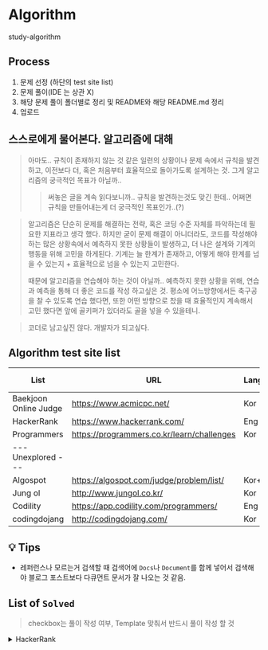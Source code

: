 # Algorithm
study-algorithm

## Process
1. 문제 선정 (하단의 test site list)
2. 문제 풀이(IDE 는 상관 X)
3. 해당 문제 풀이 폴더별로 정리 및 README와 해당 README.md 정리
4. 업로드

## 스스로에게 물어본다. 알고리즘에 대해  
> 아마도.. 규칙이 존재하지 않는 것 같은 일련의 상황이나 문제 속에서 규칙을 발견하고, 이전보다 더, 혹은 처음부터 효율적으로 돌아가도록 설계하는 것.
> 그게 알고리즘의 궁극적인 목표가 아닐까..
>> 써놓은 글을 계속 읽다보니까.. 규칙을 발견하는것도 맞긴 한데.. 어쩌면 규칙을 만들어내는게 더 궁극적인 목표인가..(?)

> 알고리즘은 단순히 문제를 해결하는 전략, 혹은 코딩 수준 자체를 파악하는데 필요한 지표라고 생각 했다.
> 하지만 굳이 문제 해결이 아니더라도, 코드를 작성해야하는 많은 상황속에서 예측하지 못한 상황들이 발생하고, 더 나은 설계와 기계의 행동을 위해 고민을 하게된다.
> 기계는 늘 한계가 존재하고, 어떻게 해야 한계를 넘을 수 있는지 + 효율적으로 넘을 수 있는지 고민한다.
>
> 때문에 알고리즘을 연습해야 하는 것이 아닐까.. 예측하지 못한 상황을 위해, 연습과 예측을 통해 더 좋은 코드를 작성 하고싶은 것.
> 평소에 어느방향에서든 축구공을 찰 수 있도록 연습 했다면, 또한 어떤 방향으로 찼을 때 효율적인지 계속해서 고민 했다면 앞에 골키퍼가 있더라도 골을 넣을 수 있을테니.

> 코더로 남고싶진 않다. 개발자가 되고싶다.

## Algorithm test site list
| List                  | URL                                        | Language | Remarks(Notes) | My own                 |
| --------------------- | ------------------------------------------ | -------- | -------------- | ---------------------- |
| Baekjoon Online Judge | https://www.acmicpc.net/                   | Kor      |                | [Link][my_Baekjoon]    |
| HackerRank            | https://www.hackerrank.com/                | Eng      |                | [Link][my_Programmers] |
| Programmers           | https://programmers.co.kr/learn/challenges | Kor      |                |                        |
| --- Unexplored ---    |                                            |          |                |                        |
| Algospot              | https://algospot.com/judge/problem/list/   | Kor+Eng  |                | [Link][my_Algospot]    |
| Jung ol               | http://www.jungol.co.kr/                   | Kor      |                |                        |
| Codility              | https://app.codility.com/programmers/      | Eng      |                |                        |
| codingdojang          | http://codingdojang.com/                   | Kor      |                |                        |

[my_Baekjoon]: https://www.acmicpc.net/user/dnr1105
[my_Programmers]: https://www.hackerrank.com/dnr1105
[my_Algospot]: https://algospot.com/user/profile/92448

## :bulb: Tips
- 레퍼런스나 모르는거 검색할 때 검색어에 `Docs`나 `Document`를 함께 넣어서 검색해야 블로그 포스트보다 다큐먼트 문서가 잘 나오는 것 같음.

## List of `Solved`
> checkbox는 풀이 작성 여부, Template 맞춰서 반드시 풀이 작성 할 것


<details>
<summary>HackerRank</summary>

- [x] []()

<details>
<summary>Baekjoon Online Judge</summary>

- [x] [01110 : 더하기 사이클](./baekjoon/01110)
- [x] [01152 : 단어의 개수](./baekjoon/01152)
- [x] [01157 : 단어 공부 (O)](./baekjoon/01157)
- [x] [01546 : 평균](./baekjoon/01546)
- [x] [02438 : 별 찍기 - 1](./baekjoon/02438)
- [x] [02439 : 별 찍기 - 2](./baekjoon/02439)
- [x] [02557 : Hello World](./baekjoon/02557)
- [x] [02562 : 최댓값](./baekjoon/02562)
- [x] [02577 : 숫자의 개수](./baekjoon/02577)
- [x] [02675 : 문자열 반복](./baekjoon/02675)
- [x] [02869 : 달팽이는 올라가고 싶다 (O)](./baekjoon/02869)
- [x] [02908 : 상수](./baekjoon/02908)
- [x] [02920 : 음계](./baekjoon/02920)
- [x] [03052 : 나머지](./baekjoon/03052)
- [x] [04153 : 직각삼각형](./baekjoon/04153)
- [x] [04344 : 평균은 넘겠지](./baekjoon/04344)
- [x] [07287 : 등록](./baekjoon/07287)
- [x] [08958 : OX퀴즈](./baekjoon/08958)
- [x] [10171 : 고양이](./baekjoon/10171)
- [x] [10172 : 개](./baekjoon/10172)
- [x] [10718 : We love kriii](./baekjoon/10718)
- [x] [10809 : 알파벳 찾기](./baekjoon/10809)
- [x] [10818 : 최소, 최대](./baekjoon/10818)
- [x] [10871 : X보다 작은 수](./baekjoon/10871)
- [x] [10951 : A+B - 4](./baekjoon/10951)
- [x] [10952 : A+B - 5](./baekjoon/10952)
- [x] [11654 : 아스키 코드](./baekjoon/11654)
- [x] [11720 : 숫자의 합](./baekjoon/11720)
</details>

<details>
<summary>Programmers</summary>

- [x] [12901 : 2016년](./programmers/challenges(courses-30)/12901)
- [x] [12903 : 가운데 글자 가져오기](./programmers/challenges(courses-30)/12903)
- [x] [12906 : 같은 숫자는 싫어](./programmers/challenges(courses-30)/12906)
- [x] [12910 : 나누어 떨어지는 숫자 배열](./programmers/challenges(courses-30)/12910)
- [x] [12912 : 두 정수 사이의 합](./programmers/challenges(courses-30)/12912)
- [x] [12915 : 문자열 내 마음대로 정렬하기](./programmers/challenges(courses-30)/12915)
- [x] [12916 : 문자열 내 p와 y의 개수](./programmers/challenges(courses-30)/12916)
- [x] [12918 : 문자열 다루기 기본](./programmers/challenges(courses-30)/12918)
- [x] [12919 : 서울에서 김서방 찾기](./programmers/challenges(courses-30)/12919)
- [x] [12921 : 소수 찾기](./programmers/challenges(courses-30)/12921)
- [x] [12922 : 수박수박수박수박수박수?](./programmers/challenges(courses-30)/12922)
- [x] [12925 : 문자열을 정수로 바꾸기](./programmers/challenges(courses-30)/12925)
- [x] [12928 : 약수의 합](./programmers/challenges(courses-30)/12928)
- [x] [12930 : 이상한 문자 만들기](./programmers/challenges(courses-30)/12930)
- [x] [12931 : 자릿수 더하기](./programmers/challenges(courses-30)/12931)
- [x] [12937 : 짝수와 홀수](./programmers/challenges(courses-30)/12937)
- [x] [12944 : 평균 구하기](./programmers/challenges(courses-30)/12944)
- [x] [12947 : 하샤드 수](./programmers/challenges(courses-30)/12947)
- [x] [12954 : x만큼 간격이 있는 n개의 숫자](./programmers/challenges(courses-30)/12954)
- [x] [12969 : 직사각형 별찍기](./programmers/challenges(courses-30)/12969)
- [x] [42576 : 완주하지 못한 선수](./programmers/challenges(courses-30)/42576)
- [ ] [42583 : 다리를 지나는 트럭](./programmers/challenges(courses-30)/42583)
- [x] [42748 : K번째수](./programmers/challenges(courses-30)/42748)
- [x] [42840 : 모의고사](./programmers/challenges(courses-30)/42840)
- [x] [60057 : [2020카카오공채] 문자열 압축](./programmers/challenges(courses-30)/60057)
</details>

[/Baekjoon]: ./baekjoon
[/Programmers]: ./programmers
[/HackerRank]: ./hackerrank
